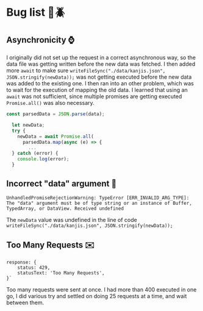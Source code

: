 # Bug list 🐛🪲

## Asynchronicity ⌚

I originally did not set up the request in a correct asynchronous way, so the data file was getting written before the new data was fetched. I then added more `await` to make sure `writeFileSync("./data/kanjis.json", JSON.stringify(newData));` was not getting executed before the new data was added to the existing one. I then ran into an other problem, which was to wait for the execution of mapping the old data. I learned that using an `await` was not sufficient, since multiple promises are getting executed `Promise.all()` was also necessary.

```Javascript
const parsedData = JSON.parse(data);

  let newData;
  try {
    newData = await Promise.all(
      parsedData.map(async (e) => {
        ...
  } catch (error) {
    console.log(error);
  }
```

## Incorrect "data" argument 💾

```
UnhandledPromiseRejectionWarning: TypeError [ERR_INVALID_ARG_TYPE]: The "data" argument must be of type string or an instance of Buffer, TypedArray, or DataView. Received undefined
```

The `newData` value was undefined in the line of code `writeFileSync("./data/kanjis.json", JSON.stringify(newData));`

## Too Many Requests ✉️

```
response: {
    status: 429,
    statusText: 'Too Many Requests',
}`
```

Too many requests were sent at once. I had more than 400 executed in one go, I did various try and settled on doing 25 requests at a time, and wait between them.

